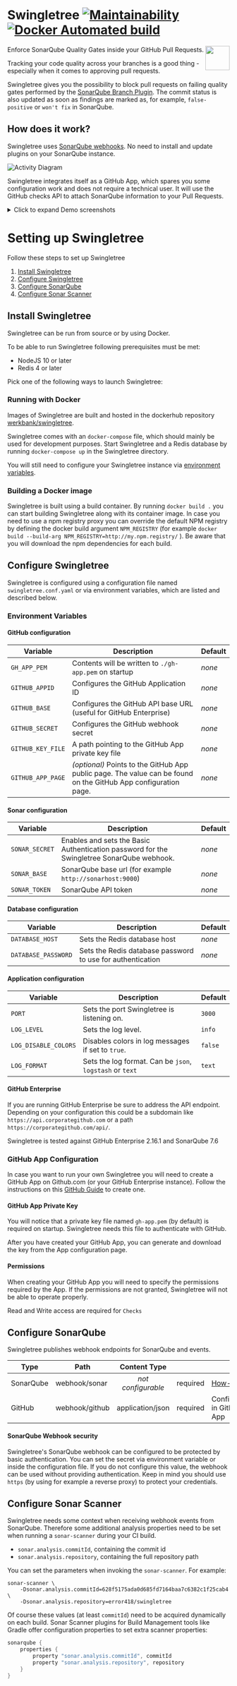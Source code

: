 # Swingletree [![Maintainability](https://api.codeclimate.com/v1/badges/e792e95e2c8e96e98b24/maintainability)][code-climate] [![Docker Automated build](https://img.shields.io/docker/automated/werkbank/swingletree.svg)][dockerhub-repo]

<img src="static/icon.svg" width="55" align="right">

Enforce SonarQube Quality Gates inside your GitHub Pull Requests.

Tracking your code quality across your branches is a good thing - especially when it comes to approving pull requests.

Swingletree gives you the possibility to block pull requests on failing quality gates performed by the [SonarQube Branch Plugin][sonar-branch-plugin]. The commit status is also updated as soon as findings are marked as, for example, `false-positive` or `won't fix` in SonarQube.

## How does it work?

Swingletree uses [SonarQube webhooks][sonar-webhook]. No need to install and update plugins on your SonarQube instance.

![Activity Diagram](./docs/assets/images/analysis-flow.png)

Swingletree integrates itself as a GitHub App, which spares you some configuration work and does not require a technical user. It will use the GitHub checks API to attach SonarQube information to your Pull Requests.

<details><summary>Click to expand Demo screenshots</summary>
<p>

> ![Commit Status](./docs/assets/images/pull-request-files.png)

> ![Commit Status](./docs/assets/images/swingletree-check-run.png)

</p>
</details>


# Setting up Swingletree

Follow these steps to set up Swingletree

1. [Install Swingletree](#install-swingletree)
2. [Configure Swingletree](#configure-swingletree)
3. [Configure SonarQube](#configure-sonarqube)
4. [Configure Sonar Scanner](#configure-sonar-scanner)


## Install Swingletree

Swingletree can be run from source or by using Docker.

To be able to run Swingletree following prerequisites must be met:

* NodeJS 10 or later
* Redis 4 or later

Pick one of the following ways to launch Swingletree:

### Running with Docker

Images of Swingletree are built and hosted in the dockerhub repository [werkbank/swingletree][dockerhub-repo]. 

Swingletree comes with an `docker-compose` file, which should mainly be used for development purposes.
Start Swingletree and a Redis database by running `docker-compose up` in the Swingletree directory.

You will still need to configure your Swingletree instance via [environment variables](#environment-variables).

### Building a Docker image

Swingletree is built using a build container. By running `docker build .` you can start building Swingletree along with its container image. In case you need to use a npm registry proxy you can override the default NPM registry by defining the docker build argument `NPM_REGISTRY` (for example `docker build --build-arg NPM_REGISTRY=http://my.npm.registry/` ). Be aware that you will download the npm dependencies for each build.


## Configure Swingletree

Swingletree is configured using a configuration file named `swingletree.conf.yaml` or via environment variables, which are listed and described below.

### Environment Variables

#### GitHub configuration

| Variable              | Description                                                       | Default |
| --------------------- | ----------------------------------------------------------------- | ------- |
| `GH_APP_PEM`          | Contents will be written to `./gh-app.pem` on startup             | *none*  |
| `GITHUB_APPID`        | Configures the GitHub Application ID                              | *none*  |
| `GITHUB_BASE`         | Configures the GitHub API base URL (useful for GitHub Enterprise) | *none*  |
| `GITHUB_SECRET`       | Configures the GitHub webhook secret                              | *none*  |
| `GITHUB_KEY_FILE`     | A path pointing to the GitHub App private key file                | *none*  |
| `GITHUB_APP_PAGE`     | *(optional)* Points to the GitHub App public page. The value can be found on the GitHub App configuration page. | *none* |

#### Sonar configuration

| Variable              | Description                                                       | Default |
| --------------------- | ----------------------------------------------------------------- | ------- |
| `SONAR_SECRET`        | Enables and sets the Basic Authentication password for the Swingletree SonarQube webhook. | *none* |
| `SONAR_BASE`          | SonarQube base url (for example `http://sonarhost:9000`)          | *none*  |
| `SONAR_TOKEN`         | SonarQube API token                                               | *none*  |

#### Database configuration

| Variable              | Description                                                       | Default |
| --------------------- | ----------------------------------------------------------------- | ------- |
| `DATABASE_HOST`       | Sets the Redis database host                                      | *none*  |
| `DATABASE_PASSWORD`   | Sets the Redis database password to use for authentication        | *none*  |

#### Application configuration

| Variable              | Description                                                       | Default |
| --------------------- | ----------------------------------------------------------------- | ------- |
| `PORT`                | Sets the port Swingletree is listening on.                        | `3000`  |
| `LOG_LEVEL`           | Sets the log level.                                               | `info`  |
| `LOG_DISABLE_COLORS`  | Disables colors in log messages if set to `true`.                 | `false` |
| `LOG_FORMAT`          | Sets the log format. Can be `json`, `logstash` or `text`          | `text`  |

#### GitHub Enterprise

If you are running GitHub Enterprise be sure to address the API endpoint. Depending on your configuration this could be a subdomain like `https://api.corporategithub.com` or a path `https://corporategithub.com/api/`.

Swingletree is tested against GitHub Enterprise 2.16.1 and SonarQube 7.6

### GitHub App Configuration

In case you want to run your own Swingletree you will need to create a GitHub App on Github.com (or your GitHub Enterprise instance). Follow the instructions on this [GitHub Guide][create-gh-app] to create one.

#### GitHub App Private Key

You will notice that a private key file named `gh-app.pem` (by default) is required on startup. Swingletree needs this file to authenticate with GitHub.

After you have created your GitHub App, you can generate and download the key from the App configuration page.

#### Permissions

When creating your GitHub App you will need to specify the permissions required by the App. If the permissions are not granted, Swingletree will not be able to operate properly.

Read and Write access are required for `Checks`


## Configure SonarQube

Swingletree publishes webhook endpoints for SonarQube and events.

| Type      | Path            | Content Type       |            |                          |
| --------- | --------------- | :----------------: | :--------: | ------------------------ |
| SonarQube | webhook/sonar   | *not configurable* | required   | [How-to][sonar-webhook]  |
| GitHub    | webhook/github  | application/json   | required   | Configured in GitHub App |

#### SonarQube Webhook security

Swingletree's SonarQube webhook can be configured to be protected by basic authentication. You can set the secret via environment variable or inside the configuration file. If you do not configure this value, the webhook can be used without providing authentication. Keep in mind you should use `https` (by using for example a reverse proxy) to protect your credentials.

## Configure Sonar Scanner

Swingletree needs some context when receiving webhook events from SonarQube. Therefore some additional analysis properties need to be set when running a `sonar-scanner` during your CI build.

* `sonar.analysis.commitId`, containing the commit id
* `sonar.analysis.repository`, containing the full repository path

You can set the parameters when invoking the `sonar-scanner`. For example:

```
sonar-scanner \
    -Dsonar.analysis.commitId=628f5175ada0d685fd7164baa7c6382c1f25cab4 \
    -Dsonar.analysis.repository=error418/swingletree
```

Of course these values (at least `commitId`) need to be acquired dynamically on each build. Sonar Scanner plugins for Build Management tools like Gradle offer configuration properties to set extra scanner properties:

```groovy
sonarqube {
    properties {
        property "sonar.analysis.commitId", commitId
        property "sonar.analysis.repository", repository
    }
}
```

[code-climate]: https://codeclimate.com/github/error418/swingletree/maintainability
[dockerhub-repo]: https://hub.docker.com/r/werkbank/swingletree/tags/

[create-gh-app]: https://developer.github.com/apps/building-github-apps/creating-a-github-app/
[sonar-webhook]: https://docs.sonarqube.org/display/SONAR/Webhooks
[sonar-branch-plugin]: https://docs.sonarqube.org/display/PLUG/Branch+Plugin
[github-webhook]: https://developer.github.com/webhooks/creating/#setting-up-a-webhook
